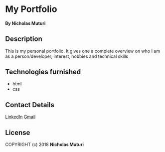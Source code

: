 # My Portfolio
#### By **Nicholas Muturi**

## Description
This is my personal portfolio. It gives one a complete overview on who I am as a person/developer, interest, hobbies and technical skills

## Technologies furnished
* html
* css

## Contact Details
[LinkedIn](https://www.linkedin.com/in/nicholas-muturi)
[Gmail](nicholasmuturi1@gmail.com)

## License
COPYRIGHT (c) 2018 **Nicholas Muturi**

